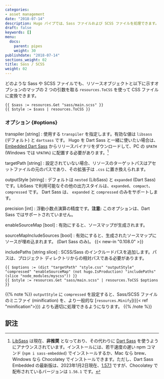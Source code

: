 ```yaml
---
categories:
- asset management
date: "2018-07-14"
description: Hugo パイプでは、Sass ファイルおよび SCSS ファイルを処理できます。
draft: false
keywords: []
menu:
  docs:
    parent: pipes
    weight: 30
publishdate: "2018-07-14"
sections_weight: 02
title: Sass / SCSS
weight: 02
---
```


どのような Sass や SCSS ファイルでも、リソースオブジェクトと以下に示すオプションのマップの 2 つの引数を取る `resources.ToCSS` を使って CSS ファイルに変換できます。

```go-html-template
{{ $sass := resources.Get "sass/main.scss" }}
{{ $style := $sass | resources.ToCSS }}
```

### オプション {#options}

transpiler [string]
: 使用する `transpiler` を指定します。有効な値は `libsass` (デフォルト) と `dartsass` です。 Hugo を Dart Sass と一緒に使いたい場合は、[Embedded Dart Sass](https://github.com/sass/dart-sass-embedded/releases) からリリースバイナリをダウンロードして、PC の `$PATH` (Windows では `%PATH%`) に配置する必要があります。[^1]

targetPath [string]
: 設定されていない場合、リソースのターゲットパスはアセットファイルの元のパスであり、その拡張子は `.css` に置き換えられます。

outputStyle [string]
: デフォルトは `nested` (LibSass) と `expanded` (Dart Sass) です。LibSass で利用可能なその他の出力スタイルは、`expanded`、`compact`、`compressed` です。 Dart Sass は、 `expanded` と `compressed` のみをサポートします。

precision [int]
: 浮動小数点演算の精度です。**注意:** このオプションは、Dart Sass ではサポートされていません。

enableSourceMap [bool]
: 有効にすると、ソースマップが生成されます。

sourceMapIncludeSources [bool]
: 有効にすると、生成されたソースマップにソースが埋め込まれます。 (Dart Sass のみ)。 {{< new-in "0.108.0" >}}

includePaths [string slice]
: SCSS/Sass のインクルードパスを追加します。パスは、プロジェクト ディレクトリからの相対パスである必要があります。

```go-html-template
{{ $options := (dict "targetPath" "style.css" "outputStyle" "compressed" "enableSourceMap" (not hugo.IsProduction) "includePaths" (slice "node_modules/myscss")) }}
{{ $style := resources.Get "sass/main.scss" | resources.ToCSS $options }}
```

{{% note %}}
`outputStyle` に `compressed` を設定すると、Sass/SCSS ファイルのミニファイ (minification) を、より一般的な [`resources.Minify`]({{< ref "minification">}}) よりも適切に処理できるようになります。
{{% /note %}}



## 訳注

[^1]: [LibSass](https://sass-lang.com/libsass) は現在、**非推奨** となっており、その代わりに [Dart Sass](https://sass-lang.com/dart-sass) を使うようにアナウンスされています。インストールには、若干速度の遅い npm コマンド (`npm i sass-embedded`) でインストールするか、Mac なら brew、Windows なら Chocolatey でインストールできます。ただし、Dart Sass Embedded の最新版は、2023年1月2日現在、[1.57.1](https://github.com/sass/dart-sass-embedded/releases/tag/1.57.1) ですが、Chocolatey で配布されているバージョンは `1.56.1` です。
